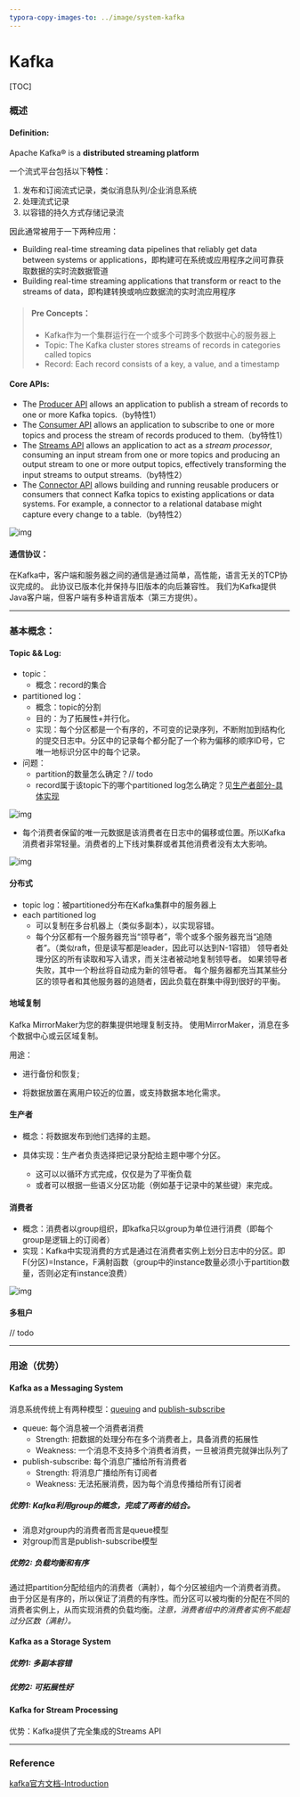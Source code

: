 ```yaml
---
typora-copy-images-to: ../image/system-kafka
---
```


# Kafka

[TOC]

### 概述

#### Definition:

Apache Kafka® is a **distributed streaming platform**

一个流式平台包括以下**特性**：

1. 发布和订阅流式记录，类似消息队列/企业消息系统
2. 处理流式记录
3. 以容错的持久方式存储记录流

因此通常被用于一下两种应用：

- Building real-time streaming data pipelines that reliably get data between systems or applications，即构建可在系统或应用程序之间可靠获取数据的实时流数据管道
- Building real-time streaming applications that transform or react to the streams of data，即构建转换或响应数据流的实时流应用程序




> #### Pre Concepts：
> - Kafka作为一个集群运行在一个或多个可跨多个数据中心的服务器上
> - Topic: The Kafka cluster stores streams of records in categories called topics
> - Record: Each record consists of a key, a value, and a timestamp


#### Core APIs:

- The [Producer API](https://kafka.apache.org/documentation.html#producerapi) allows an application to publish a stream of records to one or more Kafka topics.（by特性1）
- The [Consumer API](https://kafka.apache.org/documentation.html#consumerapi) allows an application to subscribe to one or more topics and process the stream of records produced to them.（by特性1）
- The [Streams API](https://kafka.apache.org/documentation/streams) allows an application to act as a *stream processor*, consuming an input stream from one or more topics and producing an output stream to one or more output topics, effectively transforming the input streams to output streams.（by特性2）
- The [Connector API](https://kafka.apache.org/documentation.html#connect) allows building and running reusable producers or consumers that connect Kafka topics to existing applications or data systems. For example, a connector to a relational database might capture every change to a table.（by特性2）

![img](../image/system-kafka/kafka-apis.png)



#### 通信协议：

在Kafka中，客户端和服务器之间的通信是通过简单，高性能，语言无关的TCP协议完成的。 此协议已版本化并保持与旧版本的向后兼容性。 我们为Kafka提供Java客户端，但客户端有多种语言版本（第三方提供）。

---

### 基本概念：

#### Topic && Log: 

- topic：
  - 概念：record的集合
- partitioned log：
  - 概念：topic的分割
  - 目的：为了拓展性+并行化。
  - 实现：每个分区都是一个有序的，不可变的记录序列，不断附加到结构化的提交日志中。分区中的记录每个都分配了一个称为偏移的顺序ID号，它唯一地标识分区中的每个记录。
- 问题：
  - partition的数量怎么确定？// todo
  - record属于该topic下的哪个partitioned log怎么确定？见[生产者部分-具体实现](####生产者)

![img](../image/system-kafka/log_anatomy.png)

- 每个消费者保留的唯一元数据是该消费者在日志中的偏移或位置。所以Kafka消费者非常轻量。消费者的上下线对集群或者其他消费者没有太大影响。

![img](../image/system-kafka/log_consumer.png)



#### 分布式

- topic log：被partitioned分布在Kafka集群中的服务器上
- each partitioned log
  - 可以复制在多台机器上（类似多副本），以实现容错。
  - 每个分区都有一个服务器充当“领导者”，零个或多个服务器充当“追随者”。（类似raft，但是读写都是leader，因此可以达到N-1容错） 领导者处理分区的所有读取和写入请求，而关注者被动地复制领导者。 如果领导者失败，其中一个粉丝将自动成为新的领导者。 每个服务器都充当其某些分区的领导者和其他服务器的追随者，因此负载在群集中得到很好的平衡。

#### 地域复制

Kafka MirrorMaker为您的群集提供地理复制支持。 使用MirrorMaker，消息在多个数据中心或云区域复制。

用途：

- 进行备份和恢复;

- 将数据放置在离用户较近的位置，或支持数据本地化需求。

#### 生产者

- 概念：将数据发布到他们选择的主题。

- 具体实现：生产者负责选择把记录分配给主题中哪个分区。
  - 这可以以循环方式完成，仅仅是为了平衡负载
  - 或者可以根据一些语义分区功能（例如基于记录中的某些键）来完成。 

#### 消费者

- 概念：消费者以group组织，即kafka只以group为单位进行消费（即每个group是逻辑上的订阅者）
- 实现：Kafka中实现消费的方式是通过在消费者实例上划分日志中的分区。即F(分区)=Instance，F满射函数（group中的instance数量必须小于partition数量，否则必定有instance浪费）

![img](../image/system-kafka/consumer-groups.png)



#### 多租户

// todo

---

### 用途（优势）

#### Kafka as a Messaging System

消息系统传统上有两种模型：[queuing](http://en.wikipedia.org/wiki/Message_queue) and [publish-subscribe](http://en.wikipedia.org/wiki/Publish%E2%80%93subscribe_pattern)

- queue: 每个消息被一个消费者消费
  - Strength: 把数据的处理分布在多个消费者上，具备消费的拓展性
  - Weakness: 一个消息不支持多个消费者消费，一旦被消费完就弹出队列了
- publish-subscribe: 每个消息广播给所有消费者
  - Strength: 将消息广播给所有订阅者
  - Weakness: 无法拓展消费，因为每个消息传播给所有订阅者

##### 优势1: Kafka利用group的概念，完成了两者的结合。

- 消息对group内的消费者而言是queue模型
- 对group而言是publish-subscribe模型

##### 优势2: 负载均衡和有序

​	通过把partition分配给组内的消费者（满射），每个分区被组内一个消费者消费。由于分区是有序的，所以保证了消费的有序性。而分区可以被均衡的分配在不同的消费者实例上，从而实现消费的负载均衡。*注意，消费者组中的消费者实例不能超过分区数（满射）。*

#### Kafka as a Storage System

##### 优势1: 多副本容错

##### 优势2: 可拓展性好

#### Kafka for Stream Processing

优势：Kafka提供了完全集成的Streams API



---



### Reference

[kafka官方文档-Introduction](https://kafka.apache.org/intro.html#intro_multi-tenancy)


